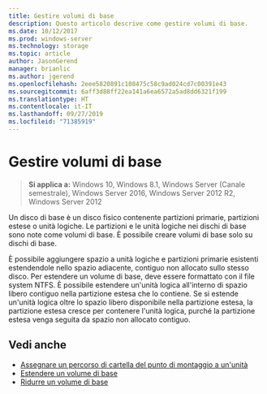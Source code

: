 ```yaml
---
title: Gestire volumi di base
description: Questo articolo descrive come gestire volumi di base.
ms.date: 10/12/2017
ms.prod: windows-server
ms.technology: storage
ms.topic: article
author: JasonGerend
manager: brianlic
ms.author: jgerend
ms.openlocfilehash: 2eee5820891c108475c58c9ad024cd7c00391e43
ms.sourcegitcommit: 6aff3d88ff22ea141a6ea6572a5ad8dd6321f199
ms.translationtype: HT
ms.contentlocale: it-IT
ms.lasthandoff: 09/27/2019
ms.locfileid: "71385919"
---
```

# <a name="manage-basic-volumes"></a>Gestire volumi di base

> **Si applica a:** Windows 10, Windows 8.1, Windows Server (Canale semestrale), Windows Server 2016, Windows Server 2012 R2, Windows Server 2012

Un disco di base è un disco fisico contenente partizioni primarie, partizioni estese o unità logiche. Le partizioni e le unità logiche nei dischi di base sono note come volumi di base. È possibile creare volumi di base solo su dischi di base.

È possibile aggiungere spazio a unità logiche e partizioni primarie esistenti estendendole nello spazio adiacente, contiguo non allocato sullo stesso disco. Per estendere un volume di base, deve essere formattato con il file system NTFS. È possibile estendere un'unità logica all'interno di spazio libero contiguo nella partizione estesa che lo contiene. Se si estende un'unità logica oltre lo spazio libero disponibile nella partizione estesa, la partizione estesa cresce per contenere l'unità logica, purché la partizione estesa venga seguita da spazio non allocato contiguo.

## <a name="see-also"></a>Vedi anche

-   [Assegnare un percorso di cartella del punto di montaggio a un'unità](assign-a-mount-point-folder-path-to-a-drive.md)
-   [Estendere un volume di base](extend-a-basic-volume.md)
-   [Ridurre un volume di base](shrink-a-basic-volume.md)